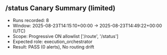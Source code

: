 ## /status Canary Summary (limited)
- Runs recorded: 8
- Window: 2025-08-23T14:15:10+00:00 → 2025-08-23T14:49:22+00:00 (UTC)
- Scope: Progressive ON allowlist ['/route', '/status']
- Expected role: execution_orchestrator
- Result: PASS (0 alerts), No routing drift
